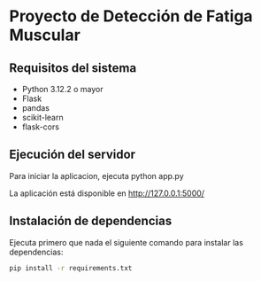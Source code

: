 # Proyecto de Detección de Fatiga Muscular

## Requisitos del sistema
- Python 3.12.2 o mayor
- Flask
- pandas
- scikit-learn
- flask-cors

## Ejecución del servidor
Para iniciar la aplicacion, ejecuta
python app.py

La aplicación está disponible en http://127.0.0.1:5000/

## Instalación de dependencias
Ejecuta primero que nada el siguiente comando para instalar las dependencias:
```bash
pip install -r requirements.txt

